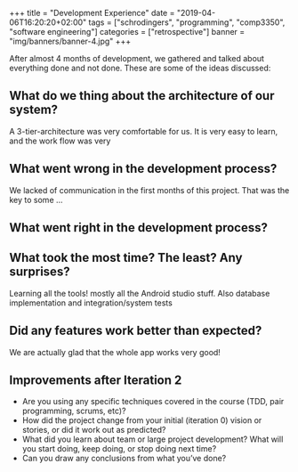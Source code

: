 +++
title = "Development Experience"
date = "2019-04-06T16:20:20+02:00"
tags = ["schrodingers", "programming", "comp3350", "software engineering"]
categories = ["retrospective"]
banner = "img/banners/banner-4.jpg"
+++

After almost 4 months of development, we gathered and talked about everything done and not done. These are some of the ideas discussed:

## What do we thing about the architecture of our system?
A 3-tier-architecture was very comfortable for us. It is very easy to learn, and the work flow was very

## What went wrong in the development process?
We lacked of communication in the first months of this project. That was the key to some ...

## What went right in the development process?

## What took the most time? The least? Any surprises?
Learning all the tools! mostly all the Android studio stuff. Also database implementation and integration/system tests

## Did any features work better than expected?
We are actually glad that the whole app works very good!

## Improvements after Iteration 2

- Are you using any specific techniques covered in the course (TDD, pair programming, scrums, etc)?
- How did the project change from your initial (iteration 0) vision or stories, or did it work out as predicted?
- What did you learn about team or large project development? What will you start doing, keep doing, or stop doing next time?
- Can you draw any conclusions from what you’ve done?
